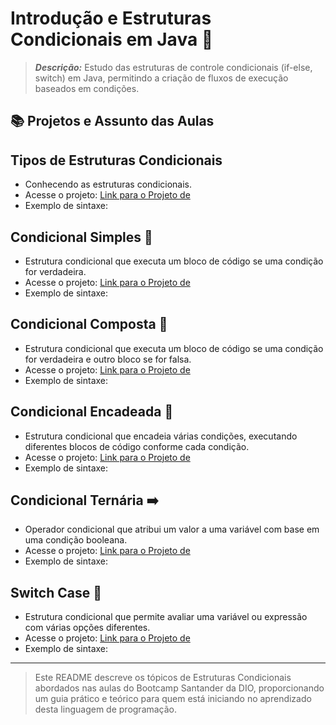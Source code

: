 # Introdução e Estruturas Condicionais em Java 🔄

> ***Descrição:*** Estudo das estruturas de controle condicionais (if-else, switch) em Java, permitindo a criação de fluxos de execução baseados em condições.

## 📚 Projetos e Assunto das Aulas

## Tipos de Estruturas Condicionais
- Conhecendo as estruturas condicionais.
- Acesse o projeto: [Link para o Projeto de ]()
- Exemplo de sintaxe:

## Condicional Simples 🎯
- Estrutura condicional que executa um bloco de código se uma condição for verdadeira.
- Acesse o projeto: [Link para o Projeto de ]()
- Exemplo de sintaxe:

  
## Condicional Composta 🔄
- Estrutura condicional que executa um bloco de código se uma condição for verdadeira e outro bloco se for falsa.
- Acesse o projeto: [Link para o Projeto de ]()
- Exemplo de sintaxe:

## Condicional Encadeada 🔗
- Estrutura condicional que encadeia várias condições, executando diferentes blocos de código conforme cada condição.
- Acesse o projeto: [Link para o Projeto de ]()
- Exemplo de sintaxe:

## Condicional Ternária ➡️
- Operador condicional que atribui um valor a uma variável com base em uma condição booleana.
- Acesse o projeto: [Link para o Projeto de ]()
- Exemplo de sintaxe:

## Switch Case 🔁
- Estrutura condicional que permite avaliar uma variável ou expressão com várias opções diferentes.
- Acesse o projeto: [Link para o Projeto de ]()
- Exemplo de sintaxe:


--------------------------------
> Este README descreve os tópicos de Estruturas Condicionais abordados nas aulas do Bootcamp Santander da DIO, proporcionando um guia prático e teórico para quem está iniciando no aprendizado desta linguagem de programação.
